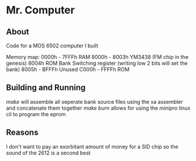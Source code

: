 # Mr. Computer

## About
Code for a MOS 6502 computer I built 

Memory map:
	0000h - 7FFFh RAM
	8000h - 8003h YM3438 (FM chip in the genesis)
	8004h         ROM Bank Switching register (writing low 2 bits will set the bank)
	8005h - BFFFh Unused
	C000h - FFFFh ROM
	
## Building and Running	

_make_ will assemble all seperate bank source files using the xa assembler and concatenate them together
_make burn_ allows for using the _minipro_ linux cli to program the eprom 

## Reasons
I don't want to pay an exorbitant amount of money for a SID chip so the sound of the 2612 is a second best 

